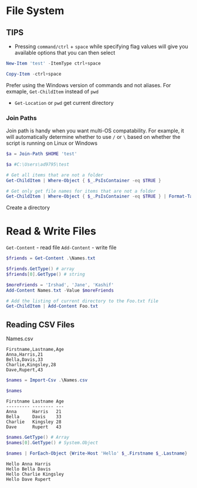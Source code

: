 # File System

## TIPS
- Pressing `command/ctrl` + `space` while specifying flag values will give you available options that you can then select

```ps1
New-Item 'test' -ItemType ctrl+space

Copy-Item -ctrl+space
```


Prefer using the Windows version of commands and not aliases. For exmaple, `Get-ChildItem` instead of `pwd`

- `Get-Location` or `pwd` get current directory



### Join Paths
Join path is handy when you want multi-OS compatability. For example, it will automatically determine whether to use `/` or `\` based on whether the script is running on Linux or Windows

```ps1
$a = Join-Path $HOME 'test'

$a #C:\Users\ad9795\test
```


```ps1
# Get all items that are not a folder
Get-ChildItem | Where-Object { $_.PsIsContainer -eq $TRUE }

# Get only get file names for items that are not a folder
Get-ChildItem | Where-Object { $_.PsIsContainer -eq $TRUE } | Format-Table Name
```

Create a directory


# Read & Write Files

`Get-Content` - read file
`Add-Content` - write file

```ps1
$friends = Get-Content .\Names.txt

$friends.GetType() # array
$friends[0].GetType() # string

$moreFriends = 'Irshad', 'Jane', 'Kashif'
Add-Content Names.txt -Value $moreFriends
```

```ps1
# Add the listing of current directory to the Foo.txt file
Get-ChildItem | Add-Content Foo.txt
```


## Reading CSV Files

Names.csv

```
Firstname,Lastname,Age
Anna,Harris,21
Bella,Davis,33
Charlie,Kingsley,28
Dave,Rupert,43
```

```ps1
$names = Import-Csv .\Names.csv

$names
```

```
Firstname Lastname Age
--------- -------- ---
Anna      Harris   21
Bella     Davis    33
Charlie   Kingsley 28
Dave      Rupert   43
```


```ps1
$names.GetType() # Array
$names[0].GetType() # System.Object

$names | ForEach-Object {Write-Host 'Hello' $_.Firstname $_.Lastname}
```

```
Hello Anna Harris
Hello Bella Davis
Hello Charlie Kingsley
Hello Dave Rupert
```
